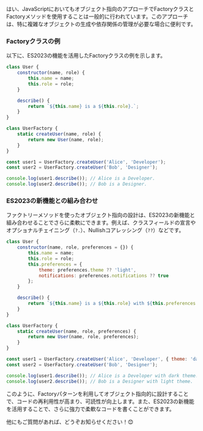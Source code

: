 はい、JavaScriptにおいてもオブジェクト指向のアプローチでFactoryクラスとFactoryメソッドを使用することは一般的に行われています。このアプローチは、特に複雑なオブジェクトの生成や依存関係の管理が必要な場合に便利です。

### Factoryクラスの例
以下に、ES2023の機能を活用したFactoryクラスの例を示します。

```javascript
class User {
    constructor(name, role) {
        this.name = name;
        this.role = role;
    }

    describe() {
        return `${this.name} is a ${this.role}.`;
    }
}

class UserFactory {
    static createUser(name, role) {
        return new User(name, role);
    }
}

const user1 = UserFactory.createUser('Alice', 'Developer');
const user2 = UserFactory.createUser('Bob', 'Designer');

console.log(user1.describe()); // Alice is a Developer.
console.log(user2.describe()); // Bob is a Designer.
```

### ES2023の新機能との組み合わせ
ファクトリーメソッドを使ったオブジェクト指向の設計は、ES2023の新機能と組み合わせることでさらに柔軟にできます。例えば、クラスフィールドの宣言やオプショナルチェイニング（`?.`）、Nullishコアレッシング（`??`）などです。

```javascript
class User {
    constructor(name, role, preferences = {}) {
        this.name = name;
        this.role = role;
        this.preferences = {
            theme: preferences.theme ?? 'light',
            notifications: preferences.notifications ?? true
        };
    }

    describe() {
        return `${this.name} is a ${this.role} with ${this.preferences.theme} theme.`;
    }
}

class UserFactory {
    static createUser(name, role, preferences) {
        return new User(name, role, preferences);
    }
}

const user1 = UserFactory.createUser('Alice', 'Developer', { theme: 'dark' });
const user2 = UserFactory.createUser('Bob', 'Designer');

console.log(user1.describe()); // Alice is a Developer with dark theme.
console.log(user2.describe()); // Bob is a Designer with light theme.
```

このように、Factoryパターンを利用してオブジェクト指向的に設計することで、コードの再利用性が高まり、可読性が向上します。また、ES2023の新機能を活用することで、さらに強力で柔軟なコードを書くことができます。

他にもご質問があれば、どうぞお知らせください！😊